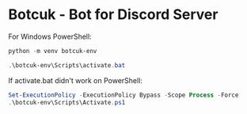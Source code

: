# Botcuk - Bot for Discord Server

For Windows PowerShell:
```powershell
python -m venv botcuk-env

.\botcuk-env\Scripts\activate.bat
```

If activate.bat didn't work on PowerShell:
```powershell
Set-ExecutionPolicy -ExecutionPolicy Bypass -Scope Process -Force
.\botcuk-env\Scripts\Activate.ps1
```


